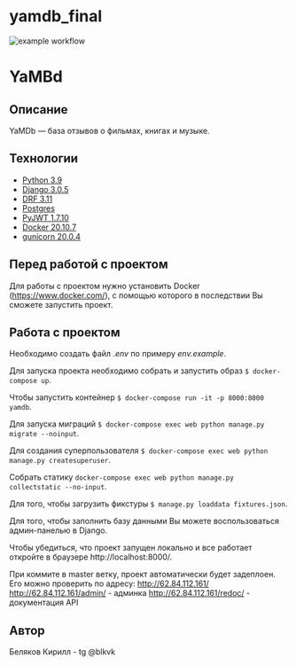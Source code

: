 # yamdb_final
![example workflow](https://github.com/blkvk/yamdb_final/actions/workflows/yamdb_workflow.yml/badge.svg)

# YaMBd

## Описание  

YaMDb — база отзывов о фильмах, книгах и музыке.

## Технологии 
 
- [Python 3.9](https://docs.python.org/3/index.html)
- [Django 3.0.5](https://docs.djangoproject.com/en/3.2/)
- [DRF 3.11](https://www.django-rest-framework.org/)
- [Postgres](https://www.postgresql.org/docs/)
- [PyJWT 1.7.10](https://pyjwt.readthedocs.io/en/stable/)
- [Docker 20.10.7](https://docs.docker.com/)
- [gunicorn 20.0.4](https://gunicorn.org/#docs)


## Перед работой с проектом

Для работы с проектом нужно установить Docker (https://www.docker.com/), с помощью которого в последствии Вы сможете запустить проект.

## Работа с проектом 

Необходимо создать файл *.env* по примеру *env.example*.

Для запуска проекта необходимо собрать и запустить образ ``` $ docker-compose up ```.   

Чтобы запустить контейнер ``` $ docker-compose run -it -p 8000:8000 yamdb ```.  

Для запуска миграций ``` $ docker-compose exec web python manage.py migrate --noinput ```.  

Для создания суперпользователя ``` $ docker-compose exec web python manage.py createsuperuser ```.  

Собрать статику ``` docker-compose exec web python manage.py collectstatic --no-input ```. 

Для того, чтобы загрузить фикстуры ``` $ manage.py loaddata fixtures.json ```.  

Для того, чтобы заполнить базу данными Вы можете воспользоваться админ-панелью в Django.  

Чтобы убедиться, что проект запущен локально и все работает откройте в браузере http://localhost:8000/.

При коммите в master ветку, проект автоматически будет задеплоен. Его можно проверить по адресу: http://62.84.112.161/
http://62.84.112.161/admin/ - админка
http://62.84.112.161/redoc/ - документация API 

## Автор  

Беляков Кирилл - tg @blkvk
